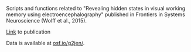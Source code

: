 Scripts and functions related to "Revealing hidden states in visual working memory using electroencephalography" published in Frontiers in Systems Neuroscience (Wolff et al., 2015).

[Link](https://www.frontiersin.org/articles/10.3389/fnsys.2015.00123/full) to publication

Data is available at [osf.io/g2jen/](https://osf.io/g2jen/).
